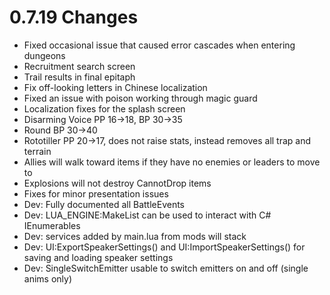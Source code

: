# 0.7.19 Changes #

* Fixed occasional issue that caused error cascades when entering dungeons
* Recruitment search screen
* Trail results in final epitaph
* Fix off-looking letters in Chinese localization
* Fixed an issue with poison working through magic guard
* Localization fixes for the splash screen
* Disarming Voice PP 16->18, BP 30->35
* Round BP 30->40
* Rototiller PP 20->17, does not raise stats, instead removes all trap and terrain
* Allies will walk toward items if they have no enemies or leaders to move to
* Explosions will not destroy CannotDrop items
* Fixes for minor presentation issues
* Dev: Fully documented all BattleEvents
* Dev: LUA_ENGINE:MakeList can be used to interact with C# IEnumerables
* Dev: services added by main.lua from mods will stack
* Dev: UI:ExportSpeakerSettings() and UI:ImportSpeakerSettings() for saving and loading speaker settings
* Dev: SingleSwitchEmitter usable to switch emitters on and off (single anims only)
